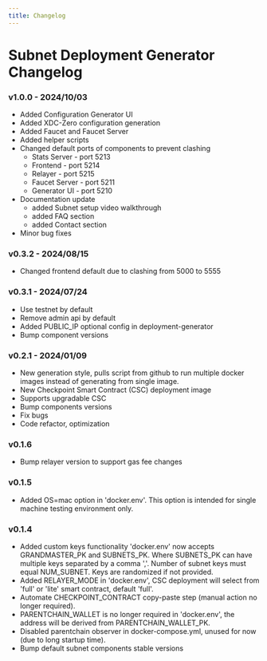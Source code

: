 ```yaml
---
title: Changelog
---
```


# Subnet Deployment Generator Changelog

### v1.0.0 - 2024/10/03
  - Added Configuration Generator UI
  - Added XDC-Zero configuration generation
  - Added Faucet and Faucet Server
  - Added helper scripts
  - Changed default ports of components to prevent clashing
    - Stats Server - port 5213
    - Frontend - port 5214
    - Relayer - port 5215
    - Faucet Server - port 5211
    - Generator UI - port 5210
  - Documentation update
    - added Subnet setup video walkthrough
    - added FAQ section
    - added Contact section
  - Minor bug fixes


### v0.3.2 - 2024/08/15
  - Changed frontend default due to clashing from 5000 to 5555

### v0.3.1 - 2024/07/24
  - Use testnet by default
  - Remove admin api by default
  - Added PUBLIC_IP optional config in deployment-generator
  - Bump component versions

### v0.2.1 - 2024/01/09
  - New generation style, pulls script from github to run multiple docker images instead of generating from single image.
  - New Checkpoint Smart Contract (CSC) deployment image
  - Supports upgradable CSC
  - Bump components versions
  - Fix bugs
  - Code refactor, optimization
### v0.1.6
  - Bump relayer version to support gas fee changes
### v0.1.5
  - Added OS=mac option in 'docker.env'. This option is intended for single machine testing environment only.
### v0.1.4
  - Added custom keys functionality
    'docker.env' now accepts GRANDMASTER_PK and SUBNETS_PK. Where SUBNETS_PK can have multiple keys separated by a comma ','. Number of subnet keys must equal NUM_SUBNET. Keys are randomized if not provided.
  - Added RELAYER_MODE in 'docker.env', CSC deployment will select from 'full' or 'lite' smart contract, default 'full'.
  - Automate CHECKPOINT_CONTRACT copy-paste step (manual action no longer required).
  - PARENTCHAIN_WALLET is no longer required in 'docker.env', the address will be derived from PARENTCHAIN_WALLET_PK. 
  - Disabled parentchain observer in docker-compose.yml, unused for now (due to long startup time).
  - Bump default subnet components stable versions

